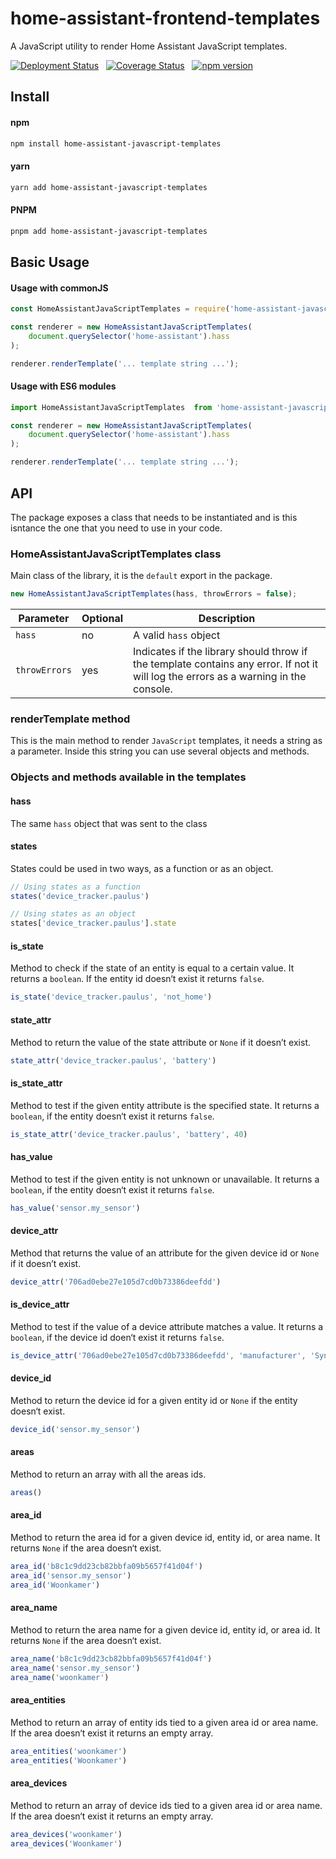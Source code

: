 # home-assistant-frontend-templates

A JavaScript utility to render Home Assistant JavaScript templates.

[![Deployment Status](https://github.com/elchininet/home-assistant-javascript-templates/actions/workflows/deploy.yaml/badge.svg)](https://github.com/elchininet/home-assistant-javascript-templates/actions/workflows/deploy.yaml) &nbsp; [![Coverage Status](https://coveralls.io/repos/github/elchininet/home-assistant-javascript-templates/badge.svg?branch=master)](https://coveralls.io/github/elchininet/home-assistant-javascript-templates?branch=master) &nbsp; [![npm version](https://badge.fury.io/js/home-assistant-javascript-templates.svg)](https://badge.fury.io/js/home-assistant-javascript-templates)

## Install

#### npm

```bash
npm install home-assistant-javascript-templates
```

#### yarn

```bash
yarn add home-assistant-javascript-templates
```

#### PNPM

```bash
pnpm add home-assistant-javascript-templates
```

## Basic Usage

#### Usage with commonJS

```javascript
const HomeAssistantJavaScriptTemplates = require('home-assistant-javascript-templates');

const renderer = new HomeAssistantJavaScriptTemplates(
    document.querySelector('home-assistant').hass
);

renderer.renderTemplate('... template string ...');
```

#### Usage with ES6 modules

```javascript
import HomeAssistantJavaScriptTemplates  from 'home-assistant-javascript-templates';

const renderer = new HomeAssistantJavaScriptTemplates(
    document.querySelector('home-assistant').hass
);

renderer.renderTemplate('... template string ...');
```

## API

The package exposes a class that needs to be instantiated and is this isntance the one that you need to use in your code.

### HomeAssistantJavaScriptTemplates class

Main class of the library, it is the `default` export in the package.

```typescript
new HomeAssistantJavaScriptTemplates(hass, throwErrors = false);
```

| Parameter     | Optional      | Description                                        |
| ------------- | ------------- | -------------------------------------------------- |
| `hass`        | no            | A valid `hass` object                              |
| `throwErrors` | yes           | Indicates if the library should throw if the template contains any error. If not it will log the errors as a warning in the console. |

### renderTemplate method

This is the main method to render `JavaScript` templates, it needs a string as a parameter. Inside this string you can use several objects and methods.

### Objects and methods available in the templates

#### hass

The same `hass` object that was sent to the class

#### states

States could be used in two ways, as a function or as an object.

```javascript
// Using states as a function
states('device_tracker.paulus')

// Using states as an object
states['device_tracker.paulus'].state
```

#### is_state

Method to check if the state of an entity is equal to a certain value. It returns a `boolean`. If the entity id doesn‘t exist it returns `false`.

```javascript
is_state('device_tracker.paulus', 'not_home')
```

#### state_attr

Method to return the value of the state attribute or `None` if it doesn’t exist.

```javascript
state_attr('device_tracker.paulus', 'battery')
```

#### is_state_attr

Method to test if the given entity attribute is the specified state. It returns a `boolean`, if the entity doesn‘t exist it returns `false`.

```javascript
is_state_attr('device_tracker.paulus', 'battery', 40)
```

#### has_value

Method to test if the given entity is not unknown or unavailable. It returns a `boolean`, if the entity doesn‘t exist it returns `false`.

```javascript
has_value('sensor.my_sensor')
```

#### device_attr

Method that returns the value of an attribute for the given device id or `None` if it doesn’t exist.

```javascript
device_attr('706ad0ebe27e105d7cd0b73386deefdd')
```

#### is_device_attr

Method to test if the value of a device attribute matches a value. It returns a `boolean`, if the device id doen‘t exist it returns `false`.

```javascript
is_device_attr('706ad0ebe27e105d7cd0b73386deefdd', 'manufacturer', 'Synology')
```

#### device_id

Method to return the device id for a given entity id or `None` if the entity doesn‘t exist. 

```javascript
device_id('sensor.my_sensor')
```

#### areas

Method to return an array with all the areas ids.

```javascript
areas()
```

#### area_id

Method to return the area id for a given device id, entity id, or area name. It returns `None` if the area doesn‘t exist.

```javascript
area_id('b8c1c9dd23cb82bbfa09b5657f41d04f')
area_id('sensor.my_sensor')
area_id('Woonkamer')
```

#### area_name

Method to return the area name for a given device id, entity id, or area id. It returns `None` if the area doesn‘t exist.

```javascript
area_name('b8c1c9dd23cb82bbfa09b5657f41d04f')
area_name('sensor.my_sensor')
area_name('woonkamer')
```

#### area_entities

Method to return an array of entity ids tied to a given area id or area name. If the area doesn‘t exist it returns an empty array.

```javascript
area_entities('woonkamer')
area_entities('Woonkamer')
```

#### area_devices

Method to return an array of device ids tied to a given area id or area name. If the area doesn‘t exist it returns an empty array.

```javascript
area_devices('woonkamer')
area_devices('Woonkamer')
```
